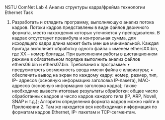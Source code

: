 NSTU ComNet Lab 4 Анализ структуры кадра/фрейма технологии Ethernet
Task
1. Разработать и отладить программу, выполняющую  анализ потока кадров. Потоки кадров представлены в виде файлов двоичного формата, место нахождения которых уточняется у преподавателя. В кадрах отсутствует преамбула и контрольная сумма, для исходящего кадра длина может быть мен   ше минимальной. Каждая бригада выполняет обработку одного файла с именем ethersXX.bin, где ХХ – номер бригады. 
При выполнении работы в дистанционном режиме в обязательном порядке выполнить анализ файлов ethers06.bin и ethers07.bin.
Требования к программе:
•	предусмотреть возможность ввода имени файла с клавиатуры; 
•	обеспечить вывод на экран по каждому кадру: номер, размер, тип, IP- адресов (основную информацию заголовка IP-пакета), MAC- адресов (основную информацию заголовка кадра); также необходимо вывести итоговые результаты обработки: общее число обработанных кадров и число кадров каждого типа (IP, ARP, Novell, SNAP и т.д.);
Алгоритм определения формата кадров можно найти в Приложении 2. Там же находится вся необходимая информация по форматам кадров Ethernet, IP- пакетам и TCP-сегментам.
